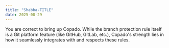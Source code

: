 ```yaml
---
title: "Shabba-TITLE"
date: 2025-08-29
---
```


You are correct to bring up Copado. While the branch protection rule itself is a Git platform feature (like GitHub, GitLab, etc.), Copado's strength lies in how it seamlessly integrates with and respects these rules.
